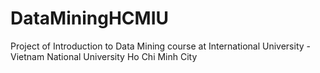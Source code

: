 # DataMiningHCMIU
Project of Introduction to Data Mining course at International University - Vietnam National University Ho Chi Minh City
